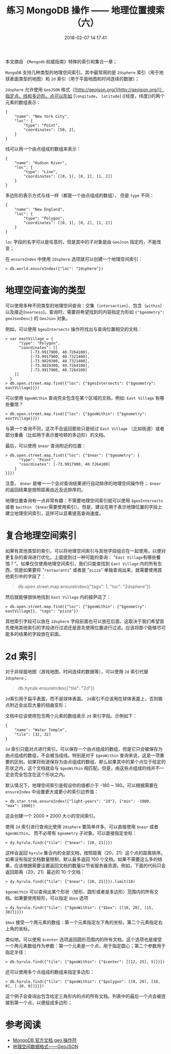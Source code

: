 ﻿---
title: 练习 MongoDB 操作 —— 地理位置搜索 （六）
date: 2018-02-07 14:17:41
description: 摘录书中关于地理位置索引章节的知识点
tags:
- MongoDB3.x
categories:
- NoSQL
---

本文摘自 《`Mongodb` 权威指南》特殊的索引和集合一章；

`MongoDB` 支持几种类型的地理空间索引。其中最常用的是 `2dsphere` 索引（用于地球表面类型的地图）和 `2d` 索引（用于平面地图和时间连续的数据）；


`2dsphere` 允许使用 `GeoJSON` 格式（[http://geojson.org/](http://geojson.org/)）指定点、线和多边形。点可以形如 [`longitude`， `latitude`] ([经度，纬度])的两个元素的数组表示：

```
{
    "name": "New York City",
    "loc": {
        "type": "Point",
        "coordinates": [50, 2],
    }
}
```

线可以用一个由点组成的数组来表示：

```
{
    "name": "Hudson River",
    "loc": {
        "type": "Line",
        "coordinates": [[0, 1], [0, 2], [1, 2]]
    }
}
```

多边形的表示方式与线一样（都是一个由点组成的数组）， 但是 `type` 不同：

```
{
    "name": "New England",
    "loc": {
        "type": "Polygon",
        "coordinates": [[0, 1], [0, 2], [1, 2]]
    }
}
```

`loc` 字段的名字可以是任意的，但是其中的子对象是由 `GeoJson` 指定的，不能改变；

在 `ensureIndex` 中使用 `2dsphere` 选项就可以创建一个地理空间索引：

```
> db.world.ensureIndex({"loc": "2dsphere"})
```


# 地理空间查询的类型

可以使用多种不同类型的地理空间查询：交集（`intersection`）、包含（`within`）以及接近(`nearness`)。查询时，需要将希望找到的内容指定为形如 `{"$geometry": geoJsonDesc}` 的 `GeoJson` 对象。

例如，可以使用 `$geoIntersects` 操作符找出与查询位置相交的文档：

```
> var eastVillage = {
      "type": "Polygon",
      "coordinates": [[
           [-73.9917900, 40.7264100],
           [-73.9917900, 40.7321400],
           [-73.9829300, 40.7321400],
           [-73.9829300, 40.7264100],
           [-73.9917900, 40.7264100]
    ]]
  }
> db.open.street.map.find({"loc": {"$geoIntersects": {"$geometry": eastVillage}}})
```

可以使用 `$geoWithin` 查询完全包含在某个区域的文档，例如: `East Village` 有哪些餐馆？

```
> db.open.street.map.find({"loc": {"$geoWithin": {"$geometry": eastVillage}}})
```

与第一个查询不同，这次不会返回那些只是经过 `East Village` （比如街道）或者部分重叠（比如用于表示曼哈顿的多边形）的文档。

最后，可以使用 `$near` 查询附近的位置：

```
> db.open.street.map.find({"loc": {"$near": {"$geometry": {
      "type": "Point",
      "coordinates": [-73.9917900, 40.7264100]
    }
}}})
```

注意， `$near` 是唯一一个会对查询结果进行自动排序的地理空间操作符； `$near` 的返回结果是按照距离由近及远排序的。

地理位置查询有一点非常有趣：不需要地理空间索引就可以使用 `$geoIntersects` 或者  `$within` （`$near`需要使用索引）。但是，建议在用于表示地理位置的字段上建立地理空间索引，这样可以显著提高查询速度。


# 复合地理空间索引

如果有其他类型的索引，可以将地理空间索引与其他字段组合在一起使用，以便对更复杂的查询进行优化。上面提到过一种可能的查询： "`East Village`有哪些餐馆？"。如果仅仅使用地理空间索引，我们只能查找到 `East Village` 内的所有东西，但是如果要将 "`restaurants`" 或者是 "`pizza`" 单独查询出来，就需要使用其他索引中的字段了：

> db.open.street.map.ensureIndex({"tags": 1, "loc": "2dsphere"})

然后就能够很快地找到 `East Village` 内的披萨店了：

```
> db.open.street.map.find({"loc": {"$geoWithin": {"$geometry": eastVillage}}, "tags": "pizza"})
```

其他索引字段可以放在 `2dsphere` 字段前面也可以放在后面，这取决于我们希望首先使用其他索引的字段进行过滤还是首先使用位置进行过滤。应该将那个能够尽可能多的结果的字段放在前面。

# 2d 索引

对于非球面地图（游戏地图、时间连续的数据等），可以使用 `2d` 索引代替 `2dsphere`；

> db.hyrule.ensureIndex({"tile": "2d"})

`2d`索引用于扁平表面，而不是球体表面。 `2d`索引不应该用在球体表面上，否则极点附近会出现大量的扭曲变形；

文档中应该使用包含两个元素的数组表示 `2d` 索引字段。示例如下：

```
{
    "name": "Water Temple",
    "tile": [32, 32]
}
```

`2d` 索引只能对点进行索引。可以保存一个由点组成的数组，但是它只会被保存为由点组成的数组，不会被当成线。特别是对于  `$geoWithin` 查询来说，这是一项重要的区别。如果将街道保存为由点组成的数组，那么如果其中的某个点位于给定的形状之内，这个文档就会与 `$geoWithin` 相匹配。但是，由这些点组成的线并不一定会完全包含在这个形状之内。

默认情况下，地理空间索引是假设你的值都介于 -180 ~ 180。可以根据需要在 `ensureIndex` 中设置更大或更小的索引边界值：

```
> db.star.trek.ensureIndex({"light-years": "2d"}, {"min": -1000, "max": 1000})
```

这会创建一个 2000 * 2000 大小的空间索引。

使用 `2d` 索引进行查询比使用 `2dsphere` 要简单许多。可以直接使用 `$near` 或者 `$geoWithin`， 而不必带有 `$geometry` 子对象。可以直接指定坐标：

```
> dy.hyrule.find({"tile": {"$near": [20, 21]}})
```

这样会返回 `hyrule` 集合内的全部文档，按照距离（20，21）这个点的距离排序。如果没有指定文档数量限制，默认最多返回 100 个文档。如果不需要这么多的结果，应该根据需要设置返回文档的数量以节省服务器资源。例如，下面的代码只会返回距离（20，21）最近的 10 个文档：

```
> dy.hyrule.find({"tile": {"$near": [20, 21]}}).limit(10)
```

`$geoWithin` 可以查询出某个形状（矩形、圆形或者是多边形）范围内的所有文档。如果要使用矩形，可以指定 `$box` 选项

```
> dy.hyrule.find({"tile": {"$geoWithin": {"$box": [[10, 20], [15, 30]]}}})
```

`$box` 接受一个两元素的数组：第一个元素指定左下角的坐标，第二个元素指定右上角的坐标。

类似地，可以使用 `$center` 选项返回圆形范围内的所有文档，这个选项也是接受一个两元素数组作为参数：第一个元素是一个点，用于指定圆心；第二个参数用于指定半径：

```
> db.hyrule.find({"tile": {"$geoWithin": {"$center": [[12, 25], 5]}}})
```

还可以使用多个点组成的数组来指定多边形：

```
> db.hyrule.find({"tile": {"$geoWithin": {"$polygon": [[0, 20], [10, 0], [-10, 0]]}}})
```

这个例子会查询出包含给定三角形内的点的所有文档。列表中的最后一个点会被连接到第一个点，以便组成多边形；

# 参考阅读

- [MongoDB 官方文档 geo 操作符](https://docs.mongodb.com/manual/reference/operator/query-geospatial/)
- [地理空间数据格式——GeoJSON](http://blog.csdn.net/yaoxiaochuang/article/details/53117379)




